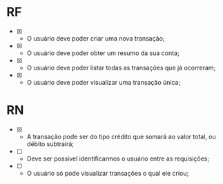 # RF
- [x] - O usuário deve poder criar uma nova transação;
- [x] - O usuário deve poder obter um resumo da sua conta;
- [x] - O usuário deve poder listar todas as transações que já ocorreram;
- [x] - O usuário deve poder visualizar uma transação única;

# RN

- [x] - A transação pode ser do tipo crédito que somará ao valor total, ou débito subtrairá;
- [ ] - Deve ser possível identificarmos o usuário entre as requisições;
- [ ] - O usuário só pode visualizar transações o qual ele criou;